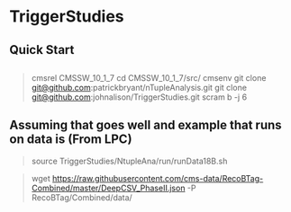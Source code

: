 # TriggerStudies

## Quick Start

## 
> cmsrel CMSSW_10_1_7
> cd CMSSW_10_1_7/src/
> cmsenv
> git clone git@github.com:patrickbryant/nTupleAnalysis.git
> git clone git@github.com:johnalison/TriggerStudies.git
> scram b -j 6

## Assuming that goes well and example that runs on data is (From LPC)

> source TriggerStudies/NtupleAna/run/runData18B.sh




> wget https://raw.githubusercontent.com/cms-data/RecoBTag-Combined/master/DeepCSV_PhaseII.json -P RecoBTag/Combined/data/
